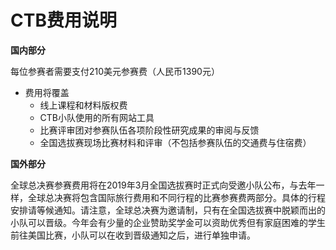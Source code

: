 # CTB费用说明

**国内部分**

每位参赛者需要支付210美元参赛费（人民币1390元）

* 费用将覆盖 
  * 线上课程和材料版权费
  * CTB小队使用的所有网站工具
  * 比赛评审团对参赛队伍各项阶段性研究成果的审阅与反馈
  * 全国选拔赛现场比赛材料和评审（不包括参赛队伍的交通费与住宿费）

**国外部分**

全球总决赛参赛费用将在2019年3月全国选拔赛时正式向受邀小队公布，与去年一样，全球总决赛将包含国际旅行费用和不同行程的比赛参赛费两部分。具体的行程安排请等候通知。请注意，全球总决赛为邀请制，只有在全国选拔赛中脱颖而出的小队可以晋级。今年会有少量的企业赞助奖学金可以资助优秀但有家庭困难的学生前往美国比赛，小队可以在收到晋级通知之后，进行单独申请。

